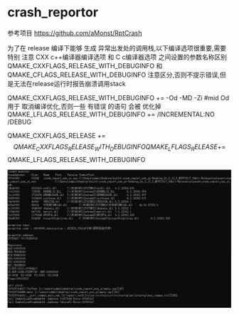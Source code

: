 # crash_reportor
参考项目
https://github.com/aMonst/RptCrash



为了在 release 编译下能够 生成 异常出发处的调用栈,以下编译选项很重要,需要特别 注意 CXX c++编译器编译选项 和 C c编译器选项 之间设置的参数名称区别
QMAKE_CXXFLAGS_RELEASE_WITH_DEBUGINFO 和 QMAKE_CFLAGS_RELEASE_WITH_DEBUGINFO 注意区分,否则不提示错误,但是无法在release运行时报告崩溃调用stack

QMAKE_CXXFLAGS_RELEASE_WITH_DEBUGINFO += -Od -MD -Zi                #mid Od 用于 取消编译优化,否则一些 有错误 的语句 会被 优化掉
QMAKE_LFLAGS_RELEASE_WITH_DEBUGINFO += /INCREMENTAL:NO /DEBUG

QMAKE_CXXFLAGS_RELEASE += $$QMAKE_CXXFLAGS_RELEASE_WITH_DEBUGINFO
QMAKE_LFLAGS_RELEASE += $$QMAKE_LFLAGS_RELEASE_WITH_DEBUGINFO





![crash reportor](https://github.com/tagsBag/crash_reportor/blob/master/crash_report_non_qt/%E6%8D%95%E8%8E%B7.PNG "GUI Preview")

